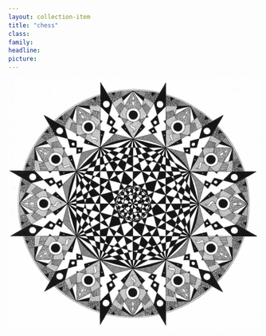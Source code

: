 ```yaml
---
layout: collection-item
title: "chess"
class:	
family:
headline:
picture:
---
```


[![chess](/assets/img/mandalas/chess-1200w.jpg)](/assets/img/mandalas/chess-1200w.jpg)
